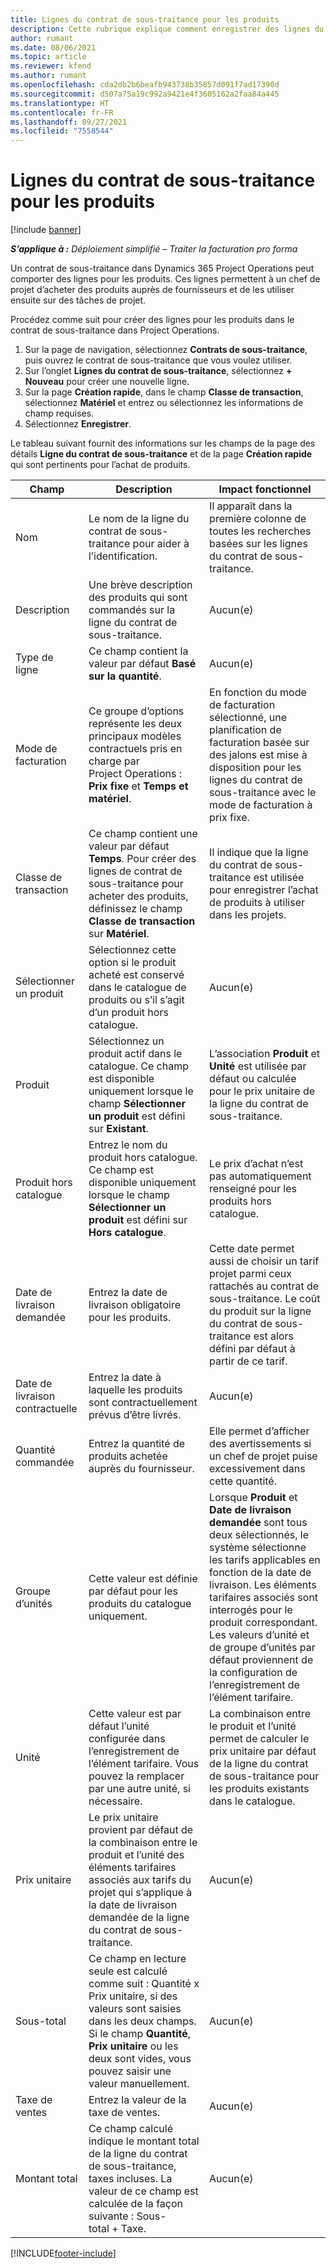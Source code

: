 ```yaml
---
title: Lignes du contrat de sous-traitance pour les produits
description: Cette rubrique explique comment enregistrer des lignes du contrat de sous-traitance pour les produits et comment utiliser les différents champs pour enregistrer les achats de produits auprès des fournisseurs.
author: rumant
ms.date: 08/06/2021
ms.topic: article
ms.reviewer: kfend
ms.author: rumant
ms.openlocfilehash: cda2db2b6beafb943738b35857d091f7ad17390d
ms.sourcegitcommit: d507a75a19c992a9421e4f3605162a2faa84a445
ms.translationtype: HT
ms.contentlocale: fr-FR
ms.lasthandoff: 09/27/2021
ms.locfileid: "7558544"
---
```

# <a name="subcontract-lines-for-products"></a>Lignes du contrat de sous-traitance pour les produits

[!include [banner](../../includes/dataverse-preview.md)]

_**S’applique à :** Déploiement simplifié – Traiter la facturation pro forma_

Un contrat de sous-traitance dans Dynamics 365 Project Operations peut comporter des lignes pour les produits. Ces lignes permettent à un chef de projet d’acheter des produits auprès de fournisseurs et de les utiliser ensuite sur des tâches de projet.

Procédez comme suit pour créer des lignes pour les produits dans le contrat de sous-traitance dans Project Operations.

1. Sur la page de navigation, sélectionnez **Contrats de sous-traitance**, puis ouvrez le contrat de sous-traitance que vous voulez utiliser. 
2. Sur l’onglet **Lignes du contrat de sous-traitance**, sélectionnez **+ Nouveau** pour créer une nouvelle ligne.
3. Sur la page **Création rapide**, dans le champ **Classe de transaction**, sélectionnez **Matériel** et entrez ou sélectionnez les informations de champ requises. 
4. Sélectionnez **Enregistrer**.

Le tableau suivant fournit des informations sur les champs de la page des détails **Ligne du contrat de sous-traitance** et de la page **Création rapide** qui sont pertinents pour l’achat de produits.

| Champ | Description | Impact fonctionnel|
| ----- | ----------- | ----------- |
| Nom | Le nom de la ligne du contrat de sous-traitance pour aider à l’identification. |Il apparaît dans la première colonne de toutes les recherches basées sur les lignes du contrat de sous-traitance.
| Description | Une brève description des produits qui sont commandés sur la ligne du contrat de sous-traitance. | Aucun(e) |
| Type de ligne | Ce champ contient la valeur par défaut **Basé sur la quantité**. |Aucun(e) |
| Mode de facturation | Ce groupe d’options représente les deux principaux modèles contractuels pris en charge par Project Operations : **Prix fixe** et **Temps et matériel**. | En fonction du mode de facturation sélectionné, une planification de facturation basée sur des jalons est mise à disposition pour les lignes du contrat de sous-traitance avec le mode de facturation à prix fixe. |
| Classe de transaction |Ce champ contient une valeur par défaut **Temps**. Pour créer des lignes de contrat de sous-traitance pour acheter des produits, définissez le champ **Classe de transaction** sur **Matériel**.  | Il indique que la ligne du contrat de sous-traitance est utilisée pour enregistrer l’achat de produits à utiliser dans les projets. |
| Sélectionner un produit | Sélectionnez cette option si le produit acheté est conservé dans le catalogue de produits ou s’il s’agit d’un produit hors catalogue. |Aucun(e) |
| Produit | Sélectionnez un produit actif dans le catalogue. Ce champ est disponible uniquement lorsque le champ **Sélectionner un produit** est défini sur **Existant**. |L’association **Produit** et **Unité** est utilisée par défaut ou calculée pour le prix unitaire de la ligne du contrat de sous-traitance.
| Produit hors catalogue | Entrez le nom du produit hors catalogue. Ce champ est disponible uniquement lorsque le champ **Sélectionner un produit** est défini sur **Hors catalogue**.  |Le prix d’achat n’est pas automatiquement renseigné pour les produits hors catalogue.|
| Date de livraison demandée | Entrez la date de livraison obligatoire pour les produits.| Cette date permet aussi de choisir un tarif projet parmi ceux rattachés au contrat de sous-traitance. Le coût du produit sur la ligne du contrat de sous-traitance est alors défini par défaut à partir de ce tarif. |
| Date de livraison contractuelle | Entrez la date à laquelle les produits sont contractuellement prévus d’être livrés.  |Aucun(e)|
| Quantité commandée | Entrez la quantité de produits achetée auprès du fournisseur.| Elle permet d’afficher des avertissements si un chef de projet puise excessivement dans cette quantité.|
| Groupe d’unités | Cette valeur est définie par défaut pour les produits du catalogue uniquement. |Lorsque **Produit** et **Date de livraison demandée** sont tous deux sélectionnés, le système sélectionne les tarifs applicables en fonction de la date de livraison. Les éléments tarifaires associés sont interrogés pour le produit correspondant. Les valeurs d’unité et de groupe d’unités par défaut proviennent de la configuration de l’enregistrement de l’élément tarifaire. |
| Unité | Cette valeur est par défaut l’unité configurée dans l’enregistrement de l’élément tarifaire. Vous pouvez la remplacer par une autre unité, si nécessaire.| La combinaison entre le produit et l’unité permet de calculer le prix unitaire par défaut de la ligne du contrat de sous-traitance pour les produits existants dans le catalogue. |
| Prix unitaire | Le prix unitaire provient par défaut de la combinaison entre le produit et l’unité des éléments tarifaires associés aux tarifs du projet qui s’applique à la date de livraison demandée de la ligne du contrat de sous-traitance.  |Aucun(e) |
| Sous-total | Ce champ en lecture seule est calculé comme suit : Quantité x Prix unitaire, si des valeurs sont saisies dans les deux champs. Si le champ **Quantité**, **Prix unitaire** ou les deux sont vides, vous pouvez saisir une valeur manuellement.  |Aucun(e) |
| Taxe de ventes | Entrez la valeur de la taxe de ventes. |Aucun(e) |
| Montant total | Ce champ calculé indique le montant total de la ligne du contrat de sous-traitance, taxes incluses. La valeur de ce champ est calculée de la façon suivante : Sous-total + Taxe. |Aucun(e) |


[!INCLUDE[footer-include](../../includes/footer-banner.md)]
